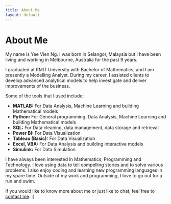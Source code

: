 ```yaml
---
title: About Me
layout: default
---
```


# About Me
My name is Yee Vien Ng. I was born in Selangor, Malaysia but I have been living and working in Melbourne, Australia for the past 9 years.

I graduated at RMIT University with Bachelor of Mathematics, and I am presently a Modelling Analyst. During my career, I assisted  clients to develop advanced analytical models to help investigate and deliver improvements of the business. 

Some of the tools that I used include:
- **MATLAB:** For Data Analysis, Machine Learning and building Mathematical models
- **Python:** For General programming, Data Analysis, Machine Learning and building Mathematical models
- **SQL:** For Data cleaning, data management, data storage and retrieval
- **Power BI:** For Data Visualization
- **Tableau (Basic):** For Data Visualization
- **Excel, VBA:** For Data Analysis and building interactive models
- **Simulink:** For Data Simulation

I have always been interested in Mathematics, Programming and Technology. I love using data to tell compelling stories and to solve various problems. I also enjoy coding and learning new programming languages in my spare time. Outside of my work and programming, I love to go out for a run and swim.

If you would like to know more about me or just like to chat, feel free to [contact me](./contact.html). :)





